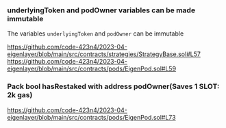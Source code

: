 ### underlyingToken and podOwner variables can be made immutable
The variables `underlyingToken` and `podOwner` can be immutable

https://github.com/code-423n4/2023-04-eigenlayer/blob/main/src/contracts/strategies/StrategyBase.sol#L57
https://github.com/code-423n4/2023-04-eigenlayer/blob/main/src/contracts/pods/EigenPod.sol#L59

### Pack bool hasRestaked with address podOwner(Saves 1 SLOT: 2k gas)
https://github.com/code-423n4/2023-04-eigenlayer/blob/main/src/contracts/pods/EigenPod.sol#L73